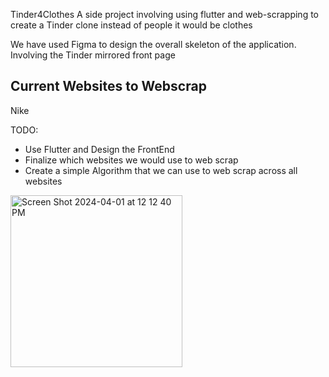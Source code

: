Tinder4Clothes
A side project involving using flutter and web-scrapping to create a Tinder clone instead of people it would be clothes

We have used Figma to design the overall skeleton of the application. Involving the Tinder mirrored front page

Current Websites to Webscrap
-----------------------------------
Nike

TODO:
- Use Flutter and Design the FrontEnd
- Finalize which websites we would use to web scrap
- Create a simple Algorithm that we can use to web scrap across all websites
  
<img width="275" alt="Screen Shot 2024-04-01 at 12 12 40 PM" src="https://github.com/ivanvaldez333/Tinder4Clothes/assets/110950991/0aba0a52-4224-49f1-89dd-656d5f3b180e">
